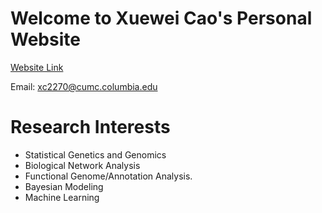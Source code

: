 # Welcome to Xuewei Cao's Personal Website


[Website Link](https://xueweic.github.io/)

Email: [xc2270@cumc.columbia.edu](mailto:xc2270@cumc.columbia.edu)

# Research Interests
* Statistical Genetics and Genomics
* Biological Network Analysis
* Functional Genome/Annotation Analysis.
* Bayesian Modeling
* Machine Learning